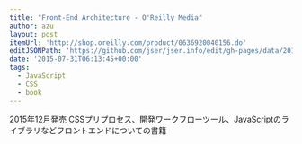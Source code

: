 ```yaml
---
title: "Front-End Architecture - O'Reilly Media"
author: azu
layout: post
itemUrl: 'http://shop.oreilly.com/product/0636920040156.do'
editJSONPath: 'https://github.com/jser/jser.info/edit/gh-pages/data/2015/07/index.json'
date: '2015-07-31T06:13:45+00:00'
tags:
  - JavaScript
  - CSS
  - book
---
```

2015年12月発売
CSSプリプロセス、開発ワークフローツール、JavaScriptのライブラリなどフロントエンドについての書籍
